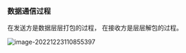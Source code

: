 ### 数据通信过程

在发送方是数据层层打包的过程， 在接收方是层层解包的过程。

![image-20221223110855397](C:\Users\pengyang\AppData\Roaming\Typora\typora-user-images\image-20221223110855397.png)

